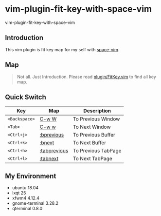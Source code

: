 # vim-plugin-fit-key-with-space-vim
vim-plugin-fit-key-with-space-vim

## Introduction

This vim plugin is fit key map for my self with [space-vim](https://github.com/liuchengxu/space-vim).


## Map

> Not all. Just Introduction. Please read [plugin/FitKey.vim](plugin/FitKey.vim) to find all key map.


## Quick Switch

| Key | Map | Description |
| --- | --- | --- |
| `<Backspace>` | [C-w W](https://vimhelp.org/windows.txt.html#CTRL-W_W) | To Previous Window |
| `<Tab>` | [C-w w](https://vimhelp.org/windows.txt.html#CTRL-W_w) | To Next Window |
| `<Ctrl+j>` | [:bprevious](https://vimhelp.org/windows.txt.html#:bprevious) |  To Previous Buffer |
| `<Ctrl+k>` | [:bnext](https://vimhelp.org/windows.txt.html#:bnext) | To Next Buffer |
| `<Ctrl+h>` | [:tabprevious](https://vimhelp.org/tabpage.txt.html#:tabprevious) | To Previous TabPage |
| `<Ctrl+l>` | [:tabnext](https://vimhelp.org/tabpage.txt.html#:tabnext) | To Next TabPage |

## My Environment

* ubuntu 18.04
* lxqt 25
* xfwm4 4.12.4
* gnome-terminal 3.28.2
* qterminal 0.8.0
